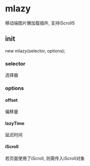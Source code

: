 # mlazy

移动端图片懒加载插件, 支持iScroll5

## init

new mlazy(selector, options);

### selector
选择器

### options

#### offset 
偏移量

#### lazyTime
延迟时间

#### iScroll
若页面使用了iScroll, 则需传入iScroll对象